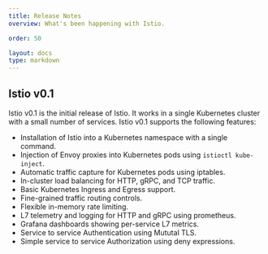```yaml
---
title: Release Notes
overview: What's been happening with Istio.

order: 50

layout: docs
type: markdown
---
```


## Istio v0.1

Istio v0.1 is the initial release of Istio. It works in a single Kubernetes cluster with a small number of services. Istio v0.1 supports the following features:
- Installation of Istio into a Kubernetes namespace with a single command.
- Injection of Envoy proxies into Kubernetes pods using `istioctl kube-inject`.
- Automatic traffic capture for Kubernetes pods using iptables.
- In-cluster load balancing for HTTP, gRPC, and TCP traffic.
- Basic Kubernetes Ingress and Egress support.
- Fine-grained traffic routing controls.
- Flexible in-memory rate limiting.
- L7 telemetry and logging for HTTP and gRPC using prometheus.
- Grafana dashboards showing per-service L7 metrics.
- Service to service Authentication using Mututal TLS.
- Simple service to service Authorization using deny expressions.
